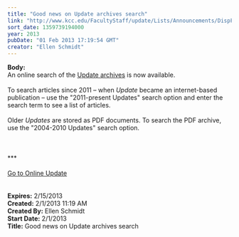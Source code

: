 ```yaml
---
title: "Good news on Update archives search"
link: "http://www.kcc.edu/FacultyStaff/update/Lists/Announcements/DispForm.aspx?ID=980"
sort_date: 1359739194000
year: 2013
pubDate: "01 Feb 2013 17:19:54 GMT"
creator: "Ellen Schmidt"
---
```


<div><b>Body:</b> <div class="ExternalClassE8B73FAF5463442190EA06067B8D3386">
<div>An online search of the <a href="/FacultyStaff/update/archives/Pages/updatearchives.aspx">Update archives</a> is now available. </div>
<div> </div>
<div>To search articles since 2011 – when <em>Update</em> became an internet-based publication – use the &quot;2011-present Updates&quot;<em> </em>search option and enter the search term to see a list of articles.</div>
<div> </div>
<div>Older <em>Updates</em> are stored as PDF documents. To search the PDF archive, use the &quot;2004-2010 Updates&quot; search option.<br /></div>
<div> </div>
<div>
<div> </div>
<div>
<div> </div>
<div>
<div>***</div>
<div> </div>
<div><a href="/FacultyStaff/update/Pages/dailyupdate.aspx">Go to Online Update</a></div>
<div> </div></div><br /></div></div></div></div>
<div><b>Expires:</b> 2/15/2013</div>
<div><b>Created:</b> 2/1/2013 11:19 AM</div>
<div><b>Created By:</b> Ellen Schmidt</div>
<div><b>Start Date:</b> 2/1/2013</div>
<div><b>Title:</b> Good news on Update archives search</div>

